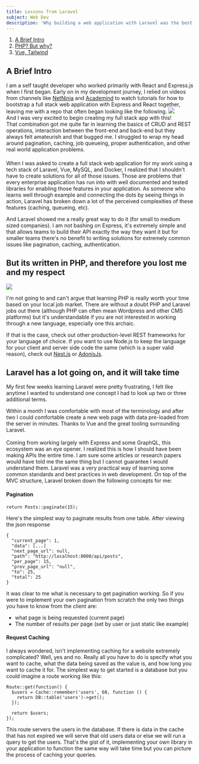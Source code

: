 ```yaml
---
title: Lessons from Laravel
subject: Web Dev
description: 'Why building a web application with Laravel was the best learning experience I could have asked for.'
---
```


1. [A Brief Intro](#a-brief-intro)
1. [PHP? But why?](#php-but-why)
1. [Vue, Tailwind](#example2)

## A Brief Intro

<div>
I am a self taught developer who worked primarily with <span class="tech-word">React</span> and <span class="tech-word">Express.js</span> when I first began. Early on in my development journey, I relied on videos from channels like <a href="https://www.youtube.com/channel/UCW5YeuERMmlnqo4oq8vwUpg" target="__blank">NetNinja</a> and <a href="https://www.youtube.com/channel/UCSJbGtTlrDami-tDGPUV9-w" target="__blank">Academind</a> to watch tutorials for how to bootstrap a full stack web application with Express and React together, leaving me with a repo that often began looking like the following.
<img src="https://imgur.com/Iy4UUyy.png">
<div class="caption">And I was very excited to begin creating my full stack app with this!</div>
 That combination got me quite far in learning the basics of CRUD and REST operations, interaction between the front-end and back-end but they always felt <span class="italic font-semibold">amateurish</span> and that bugged me. I struggled to wrap my head around pagination, caching, job queueing, proper authentication, and other real world application problems.

####

When I was asked to create a full stack web application for my work using a tech stack of <span class="tech-word">Laravel</span>, <span class="tech-word">Vue</span>, <span class="tech-word">MySQL</span>, and <span class="tech-word">Docker</span>, I realized that I shouldn't have to create solutions for all of those issues. Those are problems that every enterprise application has run into with well documented and tested libraries for enabling those features in your application. As someone who learns well through example and connecting the dots by seeing things in action, Laravel has broken down a lot of the perceived complexities of these features (caching, queueing, etc).

<div class="caption" >
And Laravel showed me a really great way to do it (for small to medium sized companies). I am not bashing on Express, it's extremely simple and that allows teams to build their API exactly the way they want it but for smaller teams there's <span class="not-italic font-semibold"> no benefit to writing solutions for extremely common issues like pagination, caching, authentication. </span>
</span>

</div>

## But its written in PHP, and therefore you lost me and my respect

<!-- ![Alt Text](https://i.kym-cdn.com/entries/icons/original/000/034/772/Untitled-1.png) -->

<img src="https://i.kym-cdn.com/entries/icons/original/000/034/772/Untitled-1.png" class="h-48 w-auto ">

I'm not going to and can't argue that learning PHP is really worth your time based on your local job market. There are without a doubt PHP and Laravel jobs out there (although PHP can often mean Wordpress and other CMS platforms) but it's understandable if you are not interested in working through a new language, especially one this archaic.

<div class="caption">
If that is the case, check out other production-level REST frameworks for your language of choice. If you want to use <span class="tech-word">Node.js</span> to keep the language for your client and server side code the same (which is a super valid reason), check out <a href="https://nestjs.com/">Nest.js</a> or <a href="https://adonisjs.com/">AdonisJs</a>.</div>

## Laravel has a lot going on, and it will take time

<span>My first few weeks learning Laravel were pretty frustrating, I felt like anytime I wanted to understand one concept I had to look up two or three additional terms.

<div class="italic">
Within a month I was comfortable with most of the terminology and after two I could comfortable create a new web page with data pre-loaded from the server in minutes. Thanks to Vue and the great tooling surrounding Laravel.
</div>
<br>
Coming from working largely with Express and some GraphQL, this ecosystem was an eye opener. I realized this is how I should have been making APIs the entire time. I am sure some articles or research papers would have told me the same thing but I cannot guarantee I would understand them. Laravel was a very practical way of learning some common standards and best practices in web development. On top of the MVC structure, Laravel broken down the following concepts for me:

#### Pagination

```
return Posts::paginate(15);
```

Here's the simplest way to paginate results from one table. After viewing the json response

```
{
  "current_page": 1,
  "data": [...]
  "next_page_url": null,
  "path": "http://localhost:8000/api/posts",
  "per_page": 15,
  "prev_page_url": "null",
  "to": 25,
  "total": 25
}
```

it was clear to me what is necessary to get pagination working. So if you were to implement your own pagination from scratch the only two things you have to know from the client are:

- what page is being requested (current page)
- The number of results per page (set by user or just static like example)

#### Request Caching

I always wondered, isn't implementing caching for a website extremely complicated? Well, yes and no. Really all you have to do is specify what you want to cache, what the data being saved as the value is, and how long you want to cache it for. The simplest way to get started is a database but you could imagine a route working like this:

```
Route::get(function() {
  $users = Cache::remember('users', 60, function () {
    return DB::table('users')->get();
  });

  return $users;
});
```

<div class="caption">
  This route servers the users in the database. If there is data in the cache that has not expired we will serve that old users data or else we will run a query to get the users. That's the gist of it, implementing your own library in your application to function the same way will take time but you can picture the process of caching your queries. 
</div>

####

</span>
